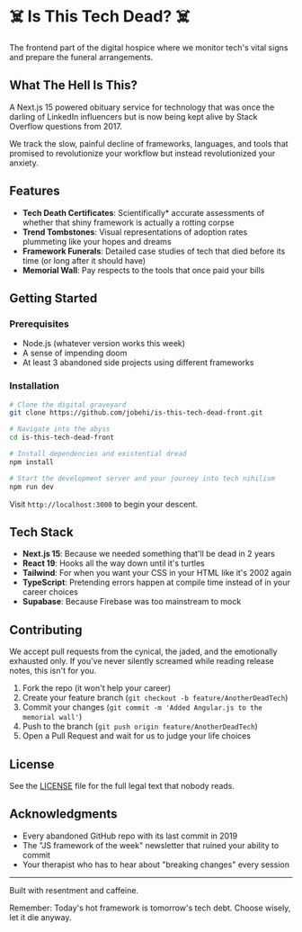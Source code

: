 # ☠️ Is This Tech Dead? ☠️

The frontend part of the digital hospice where we monitor tech's vital signs and prepare the funeral arrangements.

## What The Hell Is This?

A Next.js 15 powered obituary service for technology that was once the darling of LinkedIn influencers but is now being kept alive by Stack Overflow questions from 2017.

We track the slow, painful decline of frameworks, languages, and tools that promised to revolutionize your workflow but instead revolutionized your anxiety.

## Features

- **Tech Death Certificates**: Scientifically* accurate assessments of whether that shiny framework is actually a rotting corpse
- **Trend Tombstones**: Visual representations of adoption rates plummeting like your hopes and dreams
- **Framework Funerals**: Detailed case studies of tech that died before its time (or long after it should have)
- **Memorial Wall**: Pay respects to the tools that once paid your bills


## Getting Started

### Prerequisites

- Node.js (whatever version works this week)
- A sense of impending doom
- At least 3 abandoned side projects using different frameworks

### Installation

```bash
# Clone the digital graveyard
git clone https://github.com/jobehi/is-this-tech-dead-front.git

# Navigate into the abyss
cd is-this-tech-dead-front

# Install dependencies and existential dread
npm install

# Start the development server and your journey into tech nihilism
npm run dev
```

Visit `http://localhost:3000` to begin your descent.

## Tech Stack

- **Next.js 15**: Because we needed something that'll be dead in 2 years
- **React 19**: Hooks all the way down until it's turtles
- **Tailwind**: For when you want your CSS in your HTML like it's 2002 again
- **TypeScript**: Pretending errors happen at compile time instead of in your career choices
- **Supabase**: Because Firebase was too mainstream to mock

## Contributing

We accept pull requests from the cynical, the jaded, and the emotionally exhausted only. If you've never silently screamed while reading release notes, this isn't for you.

1. Fork the repo (it won't help your career)
2. Create your feature branch (`git checkout -b feature/AnotherDeadTech`)
3. Commit your changes (`git commit -m 'Added Angular.js to the memorial wall'`)
4. Push to the branch (`git push origin feature/AnotherDeadTech`)
5. Open a Pull Request and wait for us to judge your life choices

## License

See the [LICENSE](./LICENCE) file for the full legal text that nobody reads.

## Acknowledgments

- Every abandoned GitHub repo with its last commit in 2019
- The "JS framework of the week" newsletter that ruined your ability to commit
- Your therapist who has to hear about "breaking changes" every session

---

Built with resentment and caffeine.

Remember: Today's hot framework is tomorrow's tech debt. Choose wisely, let it die anyway.
